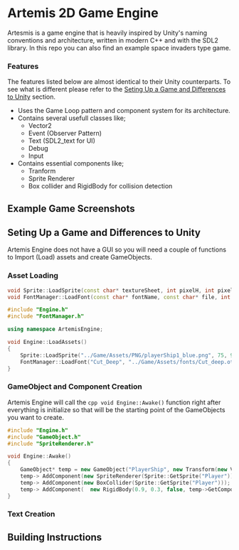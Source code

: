 # Artemis 2D Game Engine

Artesmis is a game engine that is heavily inspired by Unity's naming conventions and architecture, written in modern C++ and with the SDL2 library.
In this repo you can also find an example space invaders type game.

### Features
The features listed below are almost identical to their Unity counterparts. To see what is different please refer to the [Seting Up a Game and Differences to Unity](#seting-up-a-game-and-differences-to-unity) section.

- Uses the Game Loop pattern and component system for its architecture.
- Contains several usefull classes like;
  - Vector2
  - Event (Observer Pattern)
  - Text (SDL2_text for UI)
  - Debug
  - Input
- Contains essential components like;
  - Tranform
  - Sprite Renderer
  - Box collider and RigidBody for collision detection

## Example Game Screenshots

## Seting Up a Game and Differences to Unity
Artemis Engine does not have a GUI so you will need a couple of functions to Import (Load) assets and create GameObjects.

### Asset Loading
```cpp
void Sprite::LoadSprite(const char* textureSheet, int pixelH, int pixelW, std::string _name);
void FontManager::LoadFont(const char* fontName, const char* file, int fontSize);
```
```cpp
#include "Engine.h"
#include "FontManager.h"

using namespace ArtemisEngine;

void Engine::LoadAssets()
{
	Sprite::LoadSprite("../Game/Assets/PNG/playerShip1_blue.png", 75, 99, "Player");
	FontManager::LoadFont("Cut_Deep", "../Game/Assets/fonts/Cut_deep.otf", 20);
}
```

### GameObject and Component Creation
Artemis Engine will call the `cpp void Engine::Awake()` function right after everything is initialize so that will be the starting point of the GameObjects you want to create.

```cpp
#include "Engine.h"
#include "GameObject.h"
#include "SpriteRenderer.h"

void Engine::Awake()
{
    GameObject* temp = new GameObject("PlayerShip", new Transform(new Vector2(0, -2.3), new Vector2(0.6, 0.6)));
    temp-> AddComponent(new SpriteRenderer(Sprite::GetSprite("Player")));
    temp-> AddComponent(new BoxCollider(Sprite::GetSprite("Player")));
    temp-> AddComponent(  new RigidBody(0.9, 0.3, false, temp->GetComponent<BoxCollider>()));
}
```

### Text Creation

## Building Instructions
